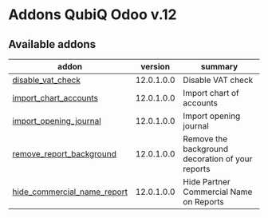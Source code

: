 Addons QubiQ Odoo v.12
=============================

[//]: # (addons)

Available addons
----------------
addon | version | summary
--- | --- | ---
[disable_vat_check](disable_vat_check/) | 12.0.1.0.0 | 	Disable VAT check
[import_chart_accounts](import_chart_accounts/) | 12.0.1.0.0 | Import chart of accounts
[import_opening_journal](import_opening_journal/) | 12.0.1.0.0 | Import opening journal
[remove_report_background](remove_report_background/) | 12.0.1.0.0 | Remove the background decoration of your reports
[hide_commercial_name_report](hide_commercial_name_report/) | 12.0.1.0.0 | Hide Partner Commercial Name on Reports

[//]: # (end addons)

